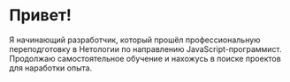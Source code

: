 <h1>Привет!</h1>
Я начинающий разработчик, который прошёл профессиональную переподготовку в Нетологии по направлению JavaScript-программист.
Продолжаю самостоятельное обучение и нахожусь в поиске проектов для наработки опыта.
